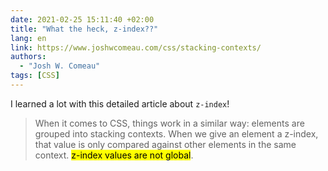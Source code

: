 ```yaml
---
date: 2021-02-25 15:11:40 +02:00
title: "What the heck, z-index??"
lang: en
link: https://www.joshwcomeau.com/css/stacking-contexts/
authors:
  - "Josh W. Comeau"
tags: [CSS]
---
```


I learned a lot with this detailed article about `z-index`!

> When it comes to CSS, things work in a similar way: elements are grouped into stacking contexts. When we give an element a z-index, that value is only compared against other elements in the same context. <mark>z-index values are not global</mark>.
